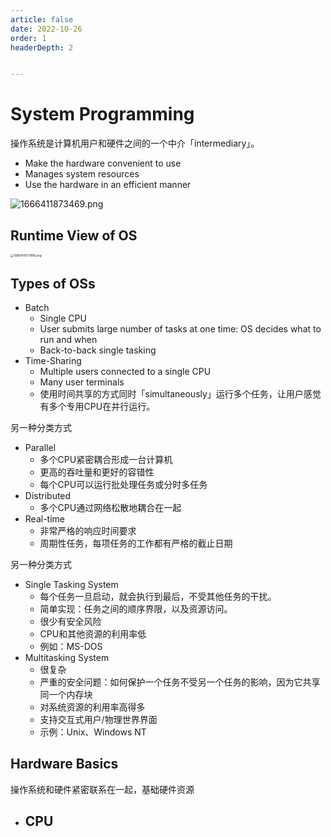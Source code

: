 ```yaml
---
article: false
date: 2022-10-26
order: 1
headerDepth: 2


---
```


# System Programming

操作系统是计算机用户和硬件之间的一个中介「intermediary」。

- Make the hardware convenient to use
- Manages system resources
- Use the hardware in an efficient manner

![1666411873469.png](https://pic.hanjiaming.com.cn/2022/10/22/1778190b3aca9.png)

## Runtime View of OS

<img src="https://pic.hanjiaming.com.cn/2022/10/22/aa408ae4c5aae.png" alt="1666410677996.png" style="zoom:33%;" />

## Types of OSs

- Batch
  - Single CPU
  - User submits large number of tasks at one time: OS decides what to run and when
  - Back-to-back single tasking
- Time-Sharing
  - Multiple users connected to a single CPU
  - Many user terminals
  - 使用时间共享的方式同时「simultaneously」运行多个任务，让用户感觉有多个专用CPU在并行运行。

另一种分类方式

- Parallel
  - 多个CPU紧密耦合形成一台计算机
  - 更高的吞吐量和更好的容错性
  - 每个CPU可以运行批处理任务或分时多任务
- Distributed
  - 多个CPU通过网络松散地耦合在一起
- Real-time
  - 非常严格的响应时间要求
  - 周期性任务，每项任务的工作都有严格的截止日期

另一种分类方式

- Single Tasking System
  - 每个任务一旦启动，就会执行到最后，不受其他任务的干扰。
  - 简单实现：任务之间的顺序界限，以及资源访问。
  - 很少有安全风险
  - CPU和其他资源的利用率低
  - 例如：MS-DOS
- Multitasking System
  - 很复杂
  - 严重的安全问题：如何保护一个任务不受另一个任务的影响，因为它共享同一个内存块
  - 对系统资源的利用率高得多
  - 支持交互式用户/物理世界界面
  - 示例：Unix、Windows NT

## Hardware Basics

操作系统和硬件紧密联系在一起，基础硬件资源

- CPU
  - 